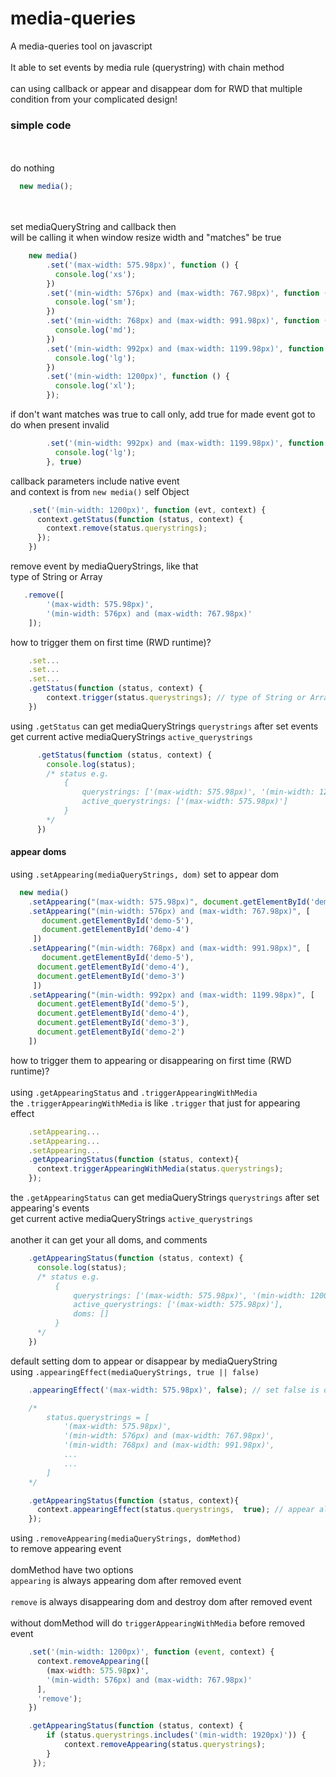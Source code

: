 # media-queries
A media-queries tool on javascript <br><br>
It able to set events by media rule (querystring)
with chain method<br><br> can using callback or appear and disappear dom for RWD that multiple condition from your complicated design!

<h3>simple code</h3>

<br><br>
do nothing<br>

```js
  new media();
```

<br><br>
set mediaQueryString and callback then<br>
will be calling it when window resize width and "matches" be true<br>

```js
    new media()
        .set('(max-width: 575.98px)', function () {
          console.log('xs');
        })
        .set('(min-width: 576px) and (max-width: 767.98px)', function () {
          console.log('sm');
        })
        .set('(min-width: 768px) and (max-width: 991.98px)', function () {
          console.log('md');
        })
        .set('(min-width: 992px) and (max-width: 1199.98px)', function () {
          console.log('lg');
        })
        .set('(min-width: 1200px)', function () {
          console.log('xl');
        });
```

if don't want matches was true to call only,
add true for made event got to do when present invalid

```js
        .set('(min-width: 992px) and (max-width: 1199.98px)', function () {
          console.log('lg');
        }, true)
```


callback parameters include native event<br>
and context is from `new media()` self Object

```js
    .set('(min-width: 1200px)', function (evt, context) {
      context.getStatus(function (status, context) {
        context.remove(status.querystrings);
      });
    })
```

remove event by mediaQueryStrings, like that<br>
type of String or Array

```js
   .remove([
        '(max-width: 575.98px)',
        '(min-width: 576px) and (max-width: 767.98px)'
    ]);
```

how to trigger them on first time (RWD runtime)?

```js
    .set...
    .set...
    .set...
    .getStatus(function (status, context) {
        context.trigger(status.querystrings); // type of String or Array
    })
```

using `.getStatus` can get mediaQueryStrings `querystrings` after set events<br>
get current active mediaQueryStrings `active_querystrings`

```js
      .getStatus(function (status, context) {
        console.log(status);
        /* status e.g.
            {
                querystrings: ['(max-width: 575.98px)', '(min-width: 1200px)'],
                active_querystrings: ['(max-width: 575.98px)']
            }
        */
      })
```

<h4>appear doms</h4>

using `.setAppearing(mediaQueryStrings, dom)` set to appear dom

```js
  new media()
    .setAppearing("(max-width: 575.98px)", document.getElementById('demo-5'))
    .setAppearing("(min-width: 576px) and (max-width: 767.98px)", [
       document.getElementById('demo-5'),
       document.getElementById('demo-4')
     ])
    .setAppearing("(min-width: 768px) and (max-width: 991.98px)", [
       document.getElementById('demo-5'),
      document.getElementById('demo-4'),
      document.getElementById('demo-3')
     ])
    .setAppearing("(min-width: 992px) and (max-width: 1199.98px)", [
      document.getElementById('demo-5'),
      document.getElementById('demo-4'), 
      document.getElementById('demo-3'),
      document.getElementById('demo-2')
    ])
```

how to trigger them to appearing or disappearing on first time (RWD runtime)?<br><br>
using `.getAppearingStatus` and `.triggerAppearingWithMedia`<br>
the `.triggerAppearingWithMedia` is like `.trigger` that just for appearing effect

```js
    .setAppearing...
    .setAppearing...
    .setAppearing...
    .getAppearingStatus(function (status, context){
      context.triggerAppearingWithMedia(status.querystrings);
    });
```

the `.getAppearingStatus` can get mediaQueryStrings `querystrings` after set appearing's events<br>
get current active mediaQueryStrings `active_querystrings`<br><br>
another it can get your all doms, and comments

```js
    .getAppearingStatus(function (status, context) {
      console.log(status);
      /* status e.g.
          {
              querystrings: ['(max-width: 575.98px)', '(min-width: 1200px)'],
              active_querystrings: ['(max-width: 575.98px)'],
              doms: []
          }
      */
    })
```

default setting dom to appear or disappear by mediaQueryString<br>
using `.appearingEffect(mediaQueryStrings, true || false)`

```js
    .appearingEffect('(max-width: 575.98px)', false); // set false is disappearing
```

```js
    /*
        status.querystrings = [
            '(max-width: 575.98px)',
            '(min-width: 576px) and (max-width: 767.98px)',
            '(min-width: 768px) and (max-width: 991.98px)',
            ...
            ...
        ]
    */

    .getAppearingStatus(function (status, context){
      context.appearingEffect(status.querystrings,  true); // appear all
    });
```

using `.removeAppearing(mediaQueryStrings, domMethod)`<br> to remove appearing event<br><br>
domMethod have two options<br>
`appearing` is always appearing dom after removed event<br><br>
`remove` is always disappearing dom and destroy dom after removed event<br><br>
without domMethod will do `triggerAppearingWithMedia` before removed event<br>

```js
    .set('(min-width: 1200px)', function (event, context) {
      context.removeAppearing([
        (max-width: 575.98px)',
        '(min-width: 576px) and (max-width: 767.98px)'
      ],
      'remove');
    })
```

```js
    .getAppearingStatus(function (status, context) {
        if (status.querystrings.includes('(min-width: 1920px)')) {
            context.removeAppearing(status.querystrings);
        }
     });
```
